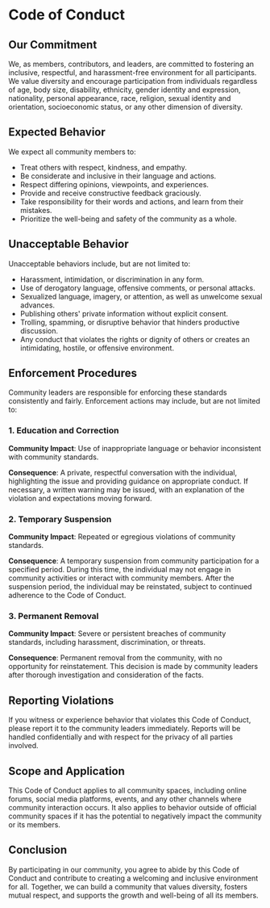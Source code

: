 # Code of Conduct

## Our Commitment

We, as members, contributors, and leaders, are committed to fostering an inclusive, respectful, and harassment-free environment for all participants. We value diversity and encourage participation from individuals regardless of age, body size, disability, ethnicity, gender identity and expression, nationality, personal appearance, race, religion, sexual identity and orientation, socioeconomic status, or any other dimension of diversity.

## Expected Behavior

We expect all community members to:

- Treat others with respect, kindness, and empathy.
- Be considerate and inclusive in their language and actions.
- Respect differing opinions, viewpoints, and experiences.
- Provide and receive constructive feedback graciously.
- Take responsibility for their words and actions, and learn from their mistakes.
- Prioritize the well-being and safety of the community as a whole.

## Unacceptable Behavior

Unacceptable behaviors include, but are not limited to:

- Harassment, intimidation, or discrimination in any form.
- Use of derogatory language, offensive comments, or personal attacks.
- Sexualized language, imagery, or attention, as well as unwelcome sexual advances.
- Publishing others' private information without explicit consent.
- Trolling, spamming, or disruptive behavior that hinders productive discussion.
- Any conduct that violates the rights or dignity of others or creates an intimidating, hostile, or offensive environment.

## Enforcement Procedures

Community leaders are responsible for enforcing these standards consistently and fairly. Enforcement actions may include, but are not limited to:

### 1. Education and Correction

**Community Impact**: Use of inappropriate language or behavior inconsistent with community standards.

**Consequence**: A private, respectful conversation with the individual, highlighting the issue and providing guidance on appropriate conduct. If necessary, a written warning may be issued, with an explanation of the violation and expectations moving forward.

### 2. Temporary Suspension

**Community Impact**: Repeated or egregious violations of community standards.

**Consequence**: A temporary suspension from community participation for a specified period. During this time, the individual may not engage in community activities or interact with community members. After the suspension period, the individual may be reinstated, subject to continued adherence to the Code of Conduct.

### 3. Permanent Removal

**Community Impact**: Severe or persistent breaches of community standards, including harassment, discrimination, or threats.

**Consequence**: Permanent removal from the community, with no opportunity for reinstatement. This decision is made by community leaders after thorough investigation and consideration of the facts.

## Reporting Violations

If you witness or experience behavior that violates this Code of Conduct, please report it to the community leaders immediately. Reports will be handled confidentially and with respect for the privacy of all parties involved.

## Scope and Application

This Code of Conduct applies to all community spaces, including online forums, social media platforms, events, and any other channels where community interaction occurs. It also applies to behavior outside of official community spaces if it has the potential to negatively impact the community or its members.

## Conclusion

By participating in our community, you agree to abide by this Code of Conduct and contribute to creating a welcoming and inclusive environment for all. Together, we can build a community that values diversity, fosters mutual respect, and supports the growth and well-being of all its members.
